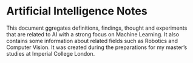 Artificial Intelligence Notes
=============================

This document ggregates definitions, findings, thought and experiments that are related to AI with a strong focus on Machine Learning. It also contains some information about related fields such as Robotics and Computer Vision. It was created during the preparations for my master’s studies at Imperial College London.
